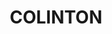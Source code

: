 ---
lastmod: '2025-04-06T06:05:20+00:00'
latitude: -35.941228
layout: suburb
longitude: 149.168553
postcode: '2626'
state: NSW
title: COLINTON
url: /nsw/colinton/
---